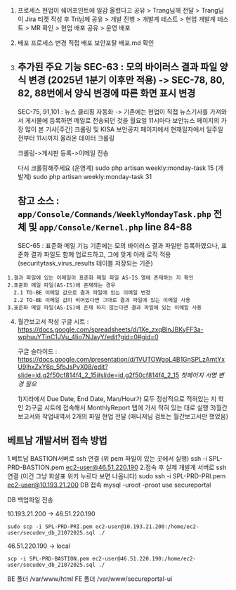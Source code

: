 1. 프로세스
   현업이 쉐어포인트에 일감 올렸다고 공유 > Trang님께 전달 > Trang님이 Jira 티켓 작성 후 Tri님께 공유 > 개발 진행 > 개발계 테스트 > 현업 개발계 테스트 > MR 확인 > 현업 배포 공유 > 운영 배포
   
2. 배포 프로세스 변경
   직접 배포
   보안포탈 배포.md 확인
   
3. 추가된 주요 기능
   SEC-63 : 모의 바이러스 결과 파일 양식 변경 (2025년 1분기 이후만 적용)
   -> SEC-78, 80, 82, 88번에서 양식 변경에 따른 화면 표시 변경
   --------------------------------------------------------------------------------------------------
   SEC-75, 91,101 : 뉴스 클리핑 자동화
   -> 기존에는 현업이 직접 뉴스기사를 가져와서 게시물에 등록하면 메일로 전송되던 것을
   월요일 11시마다  보안뉴스 페이지의 가장 많이 본 기사\[주간] 크롤링 및
   KISA 보안공지 페이지에서 현재일자에서 일주일 전부터 11시까지 올라온 데이터 크롤링
   
   크롤링->게시판 등록->이메일 전송

	다시 크롤링해주세요
   (운영계) sudo php artisan weekly:monday-task 15
   (개발계) sudo php artisan weekly:monday-task 31
   
   참고 소스 : `app/Console/Commands/WeeklyMondayTask.php` 전체 및 
   `app/Console/Kernel.php` line 84-88
   --------------------------------------------------------------------------------------------------
   SEC-65 : 표준화 메일 기능
   기존에는 모의 바이러스 결과 파일만 등록하였으나, 표준화 결과 파일도 함께 업로드하고,
   그에 맞게 아래 로직 적용 (securitytask_virus_results 테이블 저장되는 기준)
  ```
1.결과 파일에 있는 이메일이 표준화 메일 파일 AS-IS 열에 존재하는 지 확인
2.표준화 메일 파일(AS-IS)에 존재하는 경우
    2.1 TO-BE 이메일 값으로 결과 파일에 있는 이메일 변경 
    2.2 TO-BE 이메일 값이 비어있다면 그대로 결과 파일에 있는 이메일 사용 
3.표준화 메일 파일(AS-IS)에 존재 하지 않는다면 결과 파일에 있는 이메일 사용 
  ```


4. 월간보고서 작성
   구글 시트 : https://docs.google.com/spreadsheets/d/1Xe_zxqBlnJBKyFF3a-wphuuYTinC1JVu_4Iio7NJayY/edit?gid=0#gid=0
   
   구글 슬라이드 : https://docs.google.com/presentation/d/1VUTOWgoL4B1GnSPLzAmtYxU9lhxZxY6p_5fbJsPvX08/edit?slide=id.g2f50cf814f4_2_15#slide=id.g2f50cf814f4_2_15
   *첫페이지 서명 변경 필요*
   
   1)지라에서 Due Date, End Date, Man/Hour가 모두 정상적으로 적혀있는 지 학인
   2)구글 시트에 접속해서 MonthlyReport 탭에 가서 적혀 있는 대로 실행
   3)월간보고서와 작업내역서 2개의 파일 현업 전달 (매니저님 검토는 월간보고서만 했었음)



## 베트남 개발서버 접속 방법
1.베트남 BASTION서버로 ssh 연결 (위 pem 파일이 있는 곳에서 실행)
ssh -i SPL-PRD-BASTION.pem ec2-user@46.51.220.190
2.접속 후 실제 개발계 서버로 ssh 연결 (이건 그냥 화살표 위키 누르다 보면 나옵니다)
sudo ssh -i SPL-PRD-PRI.pem ec2-user@10.193.21.200
DB 접속
mysql -uroot -proot
use secureportal

DB 백업파일 전송

10.193.21.200 -> 46.51.220.190
```
sudo scp -i SPL-PRD-PRI.pem ec2-user@10.193.21.200:/home/ec2-user/secudev_db_21072025.sql ./
```
46.51.220.190 -> local
```
scp -i SPL-PRD-BASTION.pem ec2-user@46.51.220.190:/home/ec2-user/secudev_db_21072025.sql ./

```


BE 폴더
/var/www/html
FE 폴더
/var/www/secureportal-ui


